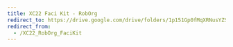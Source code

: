 ```yaml
---
title: XC22 Faci Kit - RobOrg
redirect_to: https://drive.google.com/drive/folders/1p151Gp0fMqXRNusYZSWIlOHpPI3kGDq_?usp=sharing
redirect_from: 
  - /XC22_RobOrg_FaciKit
---
```

